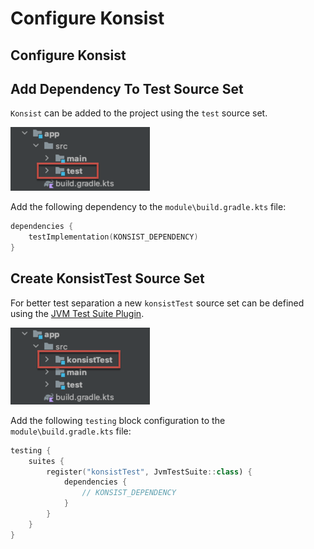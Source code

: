 # Configure Konsist

## Configure Konsist

## Add Dependency To Test Source Set

`Konsist` can be added to the project using the `test` source set.

![KonsistSourceSet.png](../.gitbook/assets/TestSourceSet.png)

Add the following dependency to the `module\build.gradle.kts` file:

```kotlin
dependencies {
    testImplementation(KONSIST_DEPENDENCY)
}
```

## Create KonsistTest Source Set

For better test separation a new `konsistTest` source set can be defined using the [JVM Test Suite Plugin](https://docs.gradle.org/current/userguide/jvm\_test\_suite\_plugin.html).

![KonsistSourceSet.png](../.gitbook/assets/KonsistTestSourceSet.png)

Add the following `testing` block configuration to the `module\build.gradle.kts` file:

```kotlin
testing {
    suites {
        register("konsistTest", JvmTestSuite::class) {
            dependencies {
                // KONSIST_DEPENDENCY
            }
        }
    }
}
```
